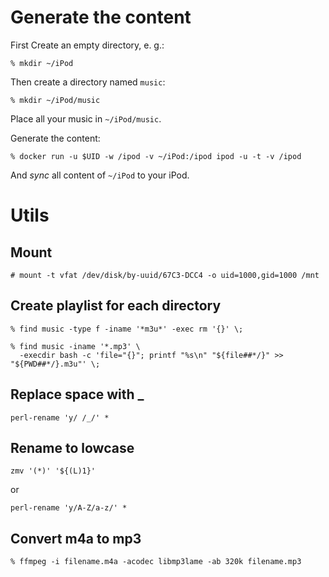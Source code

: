 # Generate the content

First Create an empty directory, e. g.:

    % mkdir ~/iPod

Then create a directory named `music`:

    % mkdir ~/iPod/music

Place all your music in `~/iPod/music`.

Generate the content:

    % docker run -u $UID -w /ipod -v ~/iPod:/ipod ipod -u -t -v /ipod

And *sync* all content of `~/iPod` to your iPod.

# Utils

## Mount

    # mount -t vfat /dev/disk/by-uuid/67C3-DCC4 -o uid=1000,gid=1000 /mnt

## Create playlist for each directory

    % find music -type f -iname '*m3u*' -exec rm '{}' \;

    % find music -iname '*.mp3' \
      -execdir bash -c 'file="{}"; printf "%s\n" "${file##*/}" >> "${PWD##*/}.m3u"' \;

## Replace space with _

    perl-rename 'y/ /_/' *

## Rename to lowcase

    zmv '(*)' '${(L)1}'

or

    perl-rename 'y/A-Z/a-z/' *

## Convert m4a to mp3

    % ffmpeg -i filename.m4a -acodec libmp3lame -ab 320k filename.mp3

